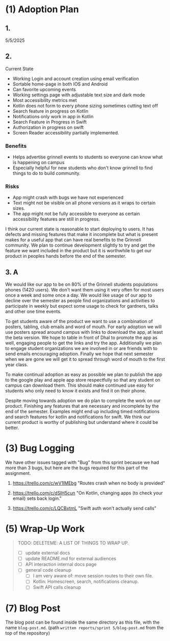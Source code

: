 # (1) Adoption Plan

## 1. 
5/5/2025
## 2.
Current State
- Working Login and account creation using email verification
- Sortable home-page in both IOS and Android
- Can favorite upcoming events
- Working settings page with adjustable text size and dark mode
- Most accessibility metrics met 
- Kotlin does not form to every phone sizing sometimes cutting text off
- Search feature in progress on Kotlin
- Notifications only work in app in Kotlin
- Search Feature in Progress in Swift
- Authorization in progress on swift
- Screen Reader accessibility partially implemented. 
### Benefits 
- Helps advertise grinnell events to students so everyone can know what is happening on campus
- Especially helpful for new students who don't know grinnell to find things to do to build community.
### Risks
- App might crash with bugs we have not experienced
- Text might not be visible on all phone versions as it wraps to certain sizes.
- The app might not be fully accessible to everyone as certain accessibility features are still in progress.
  
I think our current state is reasonable to start deploying to users. It has defects and missing features that make it incomplete but what is present makes for a useful app that can have real benefits to the Grinnell community. We plan to continue development slightly to try and get the feature we want included in the product but it is worthwhile to get our product in peoples hands before the end of the semester. 
## 3. A
We would like our app to be on 80% of the Grinnell students populations phones (1420 users). We don't want them using it very often for most users once a week and some once a day. We would like usage of our app to decline over the semester as people find organizations and activities to participate in weekly but expect some usage to check for gardners, talks and other one time events. 

To get students aware of the product we want to use a combination of posters, tabling, club emails and word of mouth. For early adoption we will use posters spread around campus with links to download the app, at least the beta version. We hope to table in front of Dhal to promote the app as well, engaging people to get the links and try the app. Additionally we plan to engage student organizations we are involved in or are friends with to send emails encouraging adoption. Finally we hope that next semester when we are gone we will get it to spread through word of mouth to the first year class. 

To make continual adoption as easy as possible we plan to publish the app to the google play and apple app store respectfully so that any student on campus can download them. This should make continued use easy for students who only need to know it exists and find it on their phone. 

Despite moving towards adoption we do plan to complete the work on our product. Finishing any features that are necessary and incomplete by the end of the semester. Examples might end up including timed notifications and search features for kotlin and notifications for swift. We think our current product is worthy of publishing but understand where it could be better. 

# (3) Bug Logging

We have other issues tagged with "Bug" from this sprint because we had more than 3 bugs, but here are the bugs required for this part of the assignment.

1. <https://trello.com/c/wV1lMEbg> "Routes crash when no body is provided"

2. <https://trello.com/c/dSIH5cun> "On Kotlin, changing apps (to check your email) sets back login."

3. <https://trello.com/c/LQCBxtmL> "Swift auth won't actually send calls"

# (5) Wrap-Up Work

> TODO: DELETEME: A LIST OF THINGS TO WRAP UP.
>
> - [ ] update external docs
> - [ ] update README.md for external audiences
> - [ ] API interaction internal docs page
> - [ ] general code cleanup
>    - [ ] I am very aware of: move session routes to their own file.
>    - [ ] Kotlin: Homescreen, search, notifications cleanup.
>    - [ ] Swift API calls cleanup

# (7) Blog Post

The blog post can be found inside the same directory as this file, with the name `blog-post.md`. (path `written reports/sprint 5/blog-post.md` from the top of the repository)
